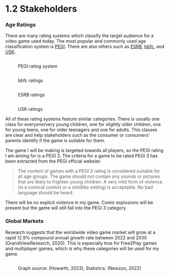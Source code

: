 # 1.2 Stakeholders

### Age Ratings

There are many rating systems which classify the target audience for a video game used today. The most popular and commonly used age classification system is [PEGI](https://pegi.info/). There are also others such as [ESRB](https://esrb.org/), [bbfc](https://bbfc.co.uk/), and [USK](https://usk.de/).

<figure><img src="https://img.cdn.schooljotter2.com/sampled/14232486/1101/377/nocrop/" alt=""><figcaption><p>PEGI rating system</p></figcaption></figure>

<div>

<figure><img src="https://ichef.bbci.co.uk/images/ic/320xn/p03s52m5.jpg" alt=""><figcaption><p>bbfc ratings</p></figcaption></figure>

 

<figure><img src="https://cdn.vox-cdn.com/thumbor/_K36T2OHvPjSZ4SvD5jnXjmJLp0=/1400x0/filters:no_upscale()/cdn.vox-cdn.com/uploads/chorus_asset/file/10333635/Esrb_ratings.svg.png" alt=""><figcaption><p>ESRB ratings</p></figcaption></figure>

 

<figure><img src="https://technical-tips.com/assets/images/photos/1559478133.jpg" alt=""><figcaption><p>USK ratings</p></figcaption></figure>

</div>

All of these rating systems feature similar categories. There is usually one class for everyone/very young children, one for slightly older children, one for young teens, one for older teenagers and one for adults. This classes are clear and help stakeholders such as the consumer or consumers' parents identify if the game is suitable for them.

The game I will be making is targeted towards all players, so the PEGI rating I am aiming for is a PEGI 3. The criteria for a game to be rated PEGI 3 has been extracted from the PEGI official website:

> The content of games with a PEGI 3 rating is considered suitable for all age groups. The game should not contain any sounds or pictures that are likely to frighten young children. A very mild form of violence (in a comical context or a childlike setting) is acceptable. No bad language should be heard.

There will be no explicit violence in my game. Comic explosions will be present but the game will still fall into the PEGI 3 category.

### Global Markets

Research suggests that the worldwide video game market will grow at a rapid 12.9% compound annual growth rate between 2022 and 2030 (GrandViewResearch, 2020). This is especially true for Free2Play games and multiplayer games, which is why these categories will be used for my game.

<figure><img src="https://cdn.buttercms.com/output=f:webp/zdayATmTES5OeKmXvnvT" alt=""><figcaption><p>Graph source: (Howarth, 2023), Statistics: (Newzoo, 2022)</p></figcaption></figure>
